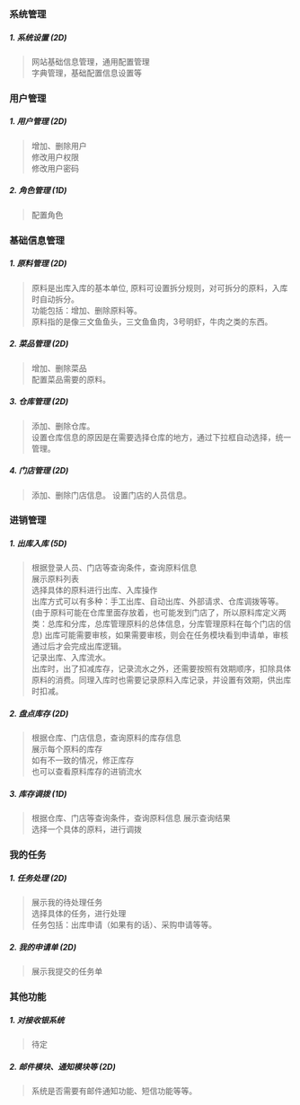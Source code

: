 ### 系统管理
##### 1. 系统设置 (2D)
> 网站基础信息管理，通用配置管理  
> 字典管理，基础配置信息设置等

### 用户管理 
##### 1. 用户管理 (2D)
> 增加、删除用户  
> 修改用户权限  
> 修改用户密码

##### 2. 角色管理 (1D)
> 配置角色


### 基础信息管理
##### 1. 原料管理 (2D)
> 原料是出库入库的基本单位, 原料可设置拆分规则，对可拆分的原料，入库时自动拆分。  
> 功能包括：增加、删除原料等。   
> 原料指的是像三文鱼鱼头，三文鱼鱼肉，3号明虾，牛肉之类的东西。   

##### 2. 菜品管理 (2D)
> 增加、删除菜品  
> 配置菜品需要的原料。

##### 3. 仓库管理 (2D)
> 添加、删除仓库。  
> 设置仓库信息的原因是在需要选择仓库的地方，通过下拉框自动选择，统一管理。

##### 4. 门店管理 (2D)
> 添加、删除门店信息。 
> 设置门店的人员信息。 


### 进销管理
##### 1. 出库入库 (5D)
> 根据登录人员、门店等查询条件，查询原料信息  
> 展示原料列表  
> 选择具体的原料进行出库、入库操作  
> 出库方式可以有多种：手工出库、自动出库、外部请求、仓库调拨等等。  
> (由于原料可能在仓库里面存放着，也可能发到门店了，所以原料库定义两类：总库和分库，总库管理原料的总体信息，分库管理原料在每个门店的信息)
> 出库可能需要审核，如果需要审核，则会在任务模块看到申请单，审核通过后才会完成出库逻辑。  
> 记录出库、入库流水。  
> 出库时，出了扣减库存，记录流水之外，还需要按照有效期顺序，扣除具体原料的消费。同理入库时也需要记录原料入库记录，并设置有效期，供出库时扣减。    

##### 2. 盘点库存 (2D)
> 根据仓库、门店信息，查询原料的库存信息  
> 展示每个原料的库存  
> 如有不一致的情况，修正库存  
> 也可以查看原料库存的进销流水 

##### 3. 库存调拨 (1D)
> 根据仓库、门店等查询条件，查询原料信息
> 展示查询结果  
> 选择一个具体的原料，进行调拨 


### 我的任务
##### 1. 任务处理 (2D)
> 展示我的待处理任务  
> 选择具体的任务，进行处理  
> 任务包括：出库申请（如果有的话）、采购申请等等。
##### 2. 我的申请单 (2D)
> 展示我提交的任务单

### 其他功能
##### 1. 对接收银系统
> 待定  

##### 2. 邮件模块、通知模块等 (2D)
> 系统是否需要有邮件通知功能、短信功能等等。
